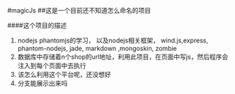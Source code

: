 #magicJs
##这是一个目前还不知道怎么命名的项目

####这个项目的描述

1. nodejs phantomjs的学习， 以及nodejs相关框架， wind.js,express, phantom-nodejs, jade, markdown ,mongoskin, zombie
2. 数据库中存储着n个shop的url地址，利用此项目，在页面中写js，然后程序会注入到每个页面中去执行
3. 该怎么利用这个平台呢，还没想好
4. 分支能展示出来吗


